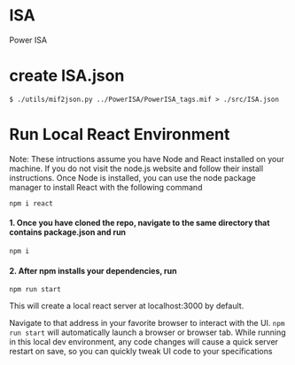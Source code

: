 # ISA

Power ISA

# create ISA.json

```
$ ./utils/mif2json.py ../PowerISA/PowerISA_tags.mif > ./src/ISA.json
```

# Run Local React Environment

Note: These intructions assume you have Node and React installed on your machine. If you do not visit the node.js website and follow
their install instructions. Once Node is installed, you can use the node package manager to install React with the following command

```
npm i react
```

#### 1. Once you have cloned the repo, navigate to the same directory that contains package.json and run

```
npm i
```

#### 2. After npm installs your dependencies, run

```
npm run start
```

This will create a local react server at localhost:3000 by default.

Navigate to that address in your favorite browser to interact with the UI.
`npm run start` will automatically launch a browser or browser tab.
While running in this local dev environment, any code changes will cause a quick
server restart on save, so you can quickly tweak UI code to your specifications

